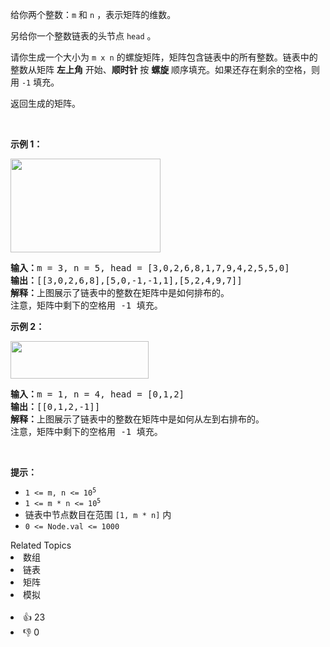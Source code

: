 <p>给你两个整数：<code>m</code> 和 <code>n</code> ，表示矩阵的维数。</p>

<p>另给你一个整数链表的头节点 <code>head</code> 。</p>

<p>请你生成一个大小为 <code>m x n</code> 的螺旋矩阵，矩阵包含链表中的所有整数。链表中的整数从矩阵 <strong>左上角</strong> 开始、<strong>顺时针 </strong>按 <strong>螺旋</strong> 顺序填充。如果还存在剩余的空格，则用 <code>-1</code> 填充。</p>

<p>返回生成的矩阵。</p>

<p>&nbsp;</p>

<p><strong>示例 1：</strong></p> 
<img alt="" src="https://assets.leetcode.com/uploads/2022/05/09/ex1new.jpg" style="width: 240px; height: 150px;"> <pre><strong>输入：</strong>m = 3, n = 5, head = [3,0,2,6,8,1,7,9,4,2,5,5,0]
<strong>输出：</strong>[[3,0,2,6,8],[5,0,-1,-1,1],[5,2,4,9,7]]
<strong>解释：</strong>上图展示了链表中的整数在矩阵中是如何排布的。
注意，矩阵中剩下的空格用 -1 填充。
</pre> </img>

<p><strong>示例 2：</strong></p> 
<img alt="" src="https://assets.leetcode.com/uploads/2022/05/11/ex2.jpg" style="width: 221px; height: 60px;"> <pre><strong>输入：</strong>m = 1, n = 4, head = [0,1,2]
<strong>输出：</strong>[[0,1,2,-1]]
<strong>解释：</strong>上图展示了链表中的整数在矩阵中是如何从左到右排布的。 
注意，矩阵中剩下的空格用 -1 填充。</pre> </img>

<p>&nbsp;</p>

<p><strong>提示：</strong></p>

<ul> 
 <li><code>1 &lt;= m, n &lt;= 10<sup>5</sup></code></li> 
 <li><code>1 &lt;= m * n &lt;= 10<sup>5</sup></code></li> 
 <li>链表中节点数目在范围 <code>[1, m * n]</code> 内</li> 
 <li><code>0 &lt;= Node.val &lt;= 1000</code></li> 
</ul>

<div><div>Related Topics</div><div><li>数组</li><li>链表</li><li>矩阵</li><li>模拟</li></div></div><br><div><li>👍 23</li><li>👎 0</li></div>